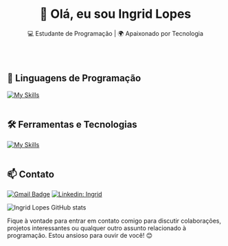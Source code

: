 <h1 align="center">👋 Olá, eu sou Ingrid Lopes</h1>

<p align="center">
  💻 Estudante de Programação | 🌍 Apaixonado por Tecnologia
</p><br><br>


## 🚀 Linguagens de Programação
[![My Skills](https://skillicons.dev/icons?i=python)](https://skillicons.dev)<br><br>

## 🛠️ Ferramentas e Tecnologias
[![My Skills](https://skillicons.dev/icons?i=vscode,mysql,git,github)](https://skillicons.dev)<br><br>

## 📫 Contato

[![Gmail Badge](https://img.shields.io/badge/-ingridlpdj00@gmail.com-006bed?style=flat-square&logo=Gmail&logoColor=white&link=mailto:{SeuEmail})](mailto:{SeuEmail})
[![Linkedin: Ingrid](https://img.shields.io/badge/-ingridlopes-blue?style=flat-square&logo=Linkedin&logoColor=white&link=https://www.linkedin.com/in/ingrid-lopes-/)](https://www.linkedin.com/in/ingrid-lopes-566043152//)


![Ingrid Lopes GitHub stats](https://github-readme-stats.vercel.app/api?username=ingridlopes00&show_icons=true&theme=radical)

Fique à vontade para entrar em contato comigo para discutir colaborações, projetos interessantes ou qualquer outro assunto relacionado à programação. Estou ansioso para ouvir de você! 😊 <br><br>
